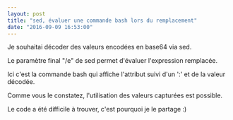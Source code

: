 ```yaml
---
layout: post
title: "sed, évaluer une commande bash lors du remplacement"
date: "2016-09-09 16:53:00"
---
```

Je souhaitai décoder des valeurs encodées en base64 via sed.

Le paramètre final "/e" de sed permet d'évaluer l'expression remplacée.

Ici c'est la commande bash qui affiche l'attribut suivi d'un ':' et de la valeur décodée.

Comme vous le constatez, l'utilisation des valeurs capturées est possible.

<script src="https://pastebin.com/embed_js/mVyjBJUC"></script>

Le code a été difficile à trouver, c'est pourquoi je le partage :)

